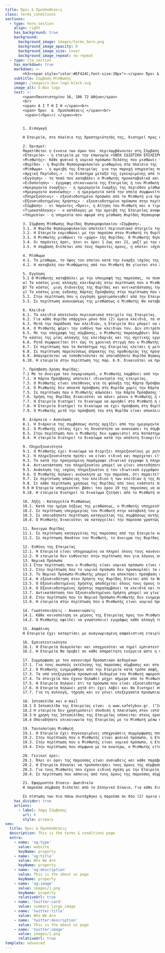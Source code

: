 ```yaml
---
title: Όροι & Προϋποθέσεις
class: terms_conditions
sections:
  - type: hero_section
    align: right
    has_background: true
    background: 
      background_image: images/terms_hero.png
      background_image_opacity: 0
      background_image_size: cover
      background_image_repeat: no-repeat
  - type: cta_section
    has_markdown: true
    markdown: >- 
        <h3><span style="color:#EF424C;font-size:30px">-</span> Όροι & Προϋποθέσεις <span style="color:#EF424C;font-size:30px">-</span>
    subtitle: Σύμβαση Μίσθωσης
    image: /images/s-box-logo-black.svg
    image_alt: S-Box logo
    text: >- 
        <span>Πανεπιστημίου 16, 106 72 Αθήνα</span>
        <br>
        <span> Α Ι Τ Η Σ Η </span><br>
        <span> Όροι  &  Προϋποθέσεις </span><br>
         <span>(«Όροι») </span><br>


        1. Εισαγωγή 

        Η Εταιρεία, στο πλαίσιο της δραστηριότητάς της, διατηρεί προς εκμίσθωση και Θυρίδες Θησαυροφυλακίου, διαφόρων μεγεθών, στο Κατάστημα της που βρίσκεται στην περιοχή Αργάσαινα της νήσου Μυκόνου των Κυκλάδων, έναντι μισθώματος, το ύψος του οποίου εξαρτάται από το μέγεθος της Θυρίδας και από το χρόνο μίσθωσης αυτής, βάσει του τιμοκαταλόγου που ισχύει στην Εταιρεία και αναφέρεται στο Παράρτημα Α της παρούσας, του οποίου ο Μισθωτής λαμβάνει γνώση πριν τη μίσθωση αυτής.

        2. Ορισμοί:
        Παρατίθεται η έννοια των όρων που  περιλαμβάνονται στη Σύμβαση: 
        «Εταιρεία» - η εταιρεία με την επωνυμία «SBOX ΙΔΙΩΤΙΚΗ ΕΠΙΧΕΙΡΗΣΗ ΠΑΡΟΧΗΣ ΥΠΗΡΕΣΙΩΝ ΑΣΦΑΛΕΙΑΣ ΜΟΝΟΠΡΟΣΩΠΗ Ι.Κ.Ε.», και τον δ.τ. «SBOX», όπως εκπροσωπείται νόμιμα.
        «Μισθωτής»- Κάθε φυσικό ή νομικό πρόσωπο-Πελάτης που μισθώνει τη θυρίδα θησαυροφυλακίου.
        «Θυρίδα» - η Θυρίδα Θησαυροφυλακίου μισθωμένη στα πλαίσια της  παρούσας Σύμβασης, όπως επιλέχθηκε και αναλυτικά περιγράφεται στην Αίτηση του Πελάτη.
        «Μίσθωμα» - η αμοιβή της Εταιρείας  για την παροχή υπηρεσίας που αφορά στην εκμίσθωση θυρίδας θησαυροφυλακίου. 
        «Αρχική Περίοδος.» - το διάστημα μεταξύ της εγκεκριμένης από την εταιρεία αίτησης έως την υπογραφή της σύμβασης. 
        «Εγγύηση» - το ποσό που καταβάλει ο Μισθωτής προκαταβολικά και του επιστρέφεται κατά τη λήξη της μίσθωσης.                                                 
        «Ειδοποίηση» - έγγραφη επικοινωνία της Εταιρείας ή του Μισθωτή που αφορά την παρούσα Σύμβαση. 
        «Ημερομηνία έναρξης» - η ημερομηνία έναρξης της περιόδου μίσθωσης όπως ορίζεται στην Αίτηση του Μισθωτή.
        «Ημερομηνία ανανέωσης» - η ημερομηνία κατά την οποία συμφωνείται η παράταση του χρόνου μίσθωσης.                                                               
        «Πληρεξούσιος» - εξουσιοδοτημένο πρόσωπο από το Μισθωτή για πρόσβαση στη θυρίδα του. 
        «Εξουσιοδοτημένος Χρήστης» - εξουσιοδοτημένο πρόσωπο στην περίπτωση που ο Μισθωτής είναι Νομικό Πρόσωπο, για πρόσβαση στη θυρίδα του.                                                 
        «Σύμβαση» - οι παρόντες «Όροι», η Αίτηση του Μισθωτή και ο τιμοκατάλογος της Εταιρείας.
        «Τιμοκατάλογος» - ο κατάλογος με την αμοιβή της Εταιρείας αναφορικά με την υπηρεσία που αφορά στη μίσθωση θυρίδας, ο οποίος τελεί υπό περιοδική αναθεώρηση.                                                     
        «Υπηρεσία» - η υπηρεσία που αφορά στη μίσθωση θυρίδας θησαυροφυλακίου πλέον κάθε άλλης υπηρεσίας που περιλαμβάνεται στον τιμοκατάλογο. 

        3. Σύμβαση Μίσθωσης Θυρίδας Θησαυροφυλακίου «Σύμβαση».
        3.1. Η θυρίδα θησαυροφυλακίου αποτελεί περιουσιακό στοιχείο της Εταιρείας.
        3.2. Η Εταιρεία εκμισθώνει με την παρούσα στον Μισθωτή τη Θυρίδα Θησαυροφυλακίου που ευρίσκεται στο Κατάστημά της.
        3.3. Ο Μισθωτής μισθώνει το «χώρο» της θυρίδας. Ο Μισθωτής δηλώνει με την παρούσα ότι η μισθωμένη Θυρίδα εξυπηρετεί απολύτως τις ανάγκες του και είναι της απόλυτης επιλογής του.
        3.4. Οι παρόντες όροι, ήτοι οι όροι 1 έως και 21, μαζί με την αίτηση του Μισθωτή και το Παράρτημα Α, στο οποίο περιλαμβάνεται και ο τιμοκατάλογος υπηρεσιών, αποτελούν μια ενιαία ολότητα και συνιστούν την Σύμβαση Μίσθωσης Θυρίδας Θησαυροφυλακίου. 
        3.5. Η σύμβαση διέπεται από τους παρόντες όρους, η οποίοι ισχύουν καθ΄ όλη τη διάρκεια της μίσθωσης.

        4. Μίσθωμα 
        4.1. Το μίσθωμα, το ύψος του οποίου κατά την έναρξη ισχύος της παρούσας ορίζεται στο Παράρτημα Α, είναι εβδομαδιαίο, μηνιαίο, εξαμηνιαίο ή ετήσιο και καταβάλλεται προσαυξημένο κατά τον επ’ αυτού Φ.Π.Α ή όποιον άλλον φόρο, τέλος, εισφορά κ.λπ. εκάστοτε προβλέπεται, με την υπογραφή της παρούσας και σε περίπτωση ανανεώσεώς της, κατά την έναρξη της εκάστοτε νέας μισθωτικής περιόδου. Κάθε μία από τις ημερομηνίες αυτές είναι δήλη ημέρα κατά τον νόμο και τις εξ αυτού συνέπειες.
        4.2. Η καταβολή του Μισθώματος από τον Μισθωτή θα γίνεται στο λογαριασμό της Εταιρείας, όπως αυτός αναφέρεται στο Παράρτημα Α της παρούσας, και αυτή θα είναι υποχρεωμένη να εκδώσει το αντίστοιχο νόμιμο παραστατικό.

        5. Εγγύηση
        5.1 Ο Μισθωτής καταβάλλει με την υπογραφή της παρούσας, το ποσό που αναφέρεται στο Παράρτημα Α ως εγγύηση, για την πιστή  τήρηση των όρων που περιλαμβάνονται σε αυτή και που συμφωνούνται όλοι ουσιώδεις, και την εξόφληση οποιοσδήποτε οφειλής από την παρούσα σύμβαση (η οποία μπορεί να περιλαμβάνει το οφειλόμενο μίσθωμα από το Μισθωτή, τόκους καθυστέρησης καταβολής αυτού, τέλη, έξοδα, τυχόν πληρωτέα ποσά για χρεώσεις που οφείλονται για πρόσθετες υπηρεσίες που παρέχονται σε σχέση με την καθυστερημένη πληρωμή ή τη μη πληρωμή) και παραμένει στα χέρια της Εταιρείας έως τη λήξη της συμβάσεως και την παράδοση της Θυρίδας κενής περιεχομένου, μαζί με τα κλειδιά αυτής, και την Κάρτα Πρόσβασης από τον Μισθωτή, οπότε θα επιστραφεί στο Μισθωτή, εφόσον δεν συντρέχει περίπτωση παραβάσεως οποιουδήποτε όρου της παρούσης και δεν υφίσταται οφειλή του προς την Εταιρεία. Το ποσό της εγγύησης επίσης καλύπτει:
        α) Το κόστος μιας αλλαγής κλειδαριάς στην περίπτωση που ο Μισθωτής απωλέσει το ένα εκ των δύο κλειδιών που βρίσκονται στην κατοχή του.
        β) Το κόστος  μιας διάνοιξης της Θυρίδας και αντικατάστασης της κλειδαριάς στην περίπτωση που ο Μισθωτής απωλέσει και τα δύο κλειδιά που βρίσκονται στην κατοχή του.
        γ) Το κόστος μιας έκδοσης Κάρτας Πρόσβασης στην περίπτωση που ο Μισθωτής την απωλέσει ή αυτή καταστραφεί. 
        5.2. Στην περίπτωση που η εγγύηση χρησιμοποιηθεί από την Εταιρεία για να καλυφθούν κάποιες από τις ζημιές που αναφέρονται στον όρο 5.1. ανωτέρω, τότε κατά τη λήξη της σύμβασης το ποσό αυτής που θα επιστρέφεται στο Μισθωτή, θα είναι το εναπομείναν μετά την αφαίρεση των εξόδων για τις πιο πάνω ζημίες.
        5.3. Σε περίπτωση ανανεώσεως της μισθώσεως ο Μισθωτής θα καταβάλλει κάθε φορά στην Εταιρεία το ποσό που απαιτείται σύμφωνα με το Παράρτημα Α για τη συμπλήρωση της εγγυήσεως.

        6. Κλειδιά 
        6.1. Τα κλειδιά αποτελούν περιουσιακό στοιχείο της Εταιρείας.
        6.2. Για κάθε θυρίδα υπάρχουν μόνο δύο (2) όμοια κλειδιά, τα οποία παραλαμβάνει ο Μισθωτής, μετά την ολοκλήρωση της διαδικασίας ανοίγματος λογαριασμού, όπως αυτή αναλυτικά περιγράφεται στην ιστοσελίδα της εταιρείας.
        6.3. Μετά την παράδοση των κλειδιών, η Εταιρεία δεν μπορεί να ανοίξει τη θυρίδα παρά μόνο με παραβίαση αυτής. 
        6.4. Ο Μισθωτής φέρει την ευθύνη των κλειδιών του. Δεν επιτρέπεται στο Μισθωτή ή σε κάποιο τρίτο πρόσωπο να δημιουργήσει αντίγραφο των κλειδιών. Ο Μισθωτής παραμένει υπεύθυνος έναντι της Εταιρείας σε περίπτωση που ο ίδιος, ή ο πληρεξούσιος του, εάν υφίσταται, δεν έχουν τηρήσει αυτόν τον όρο.
        6.5. Με την υπογραφή της σύμβασης, ο Μισθωτής παραλαμβάνει δύο (2) όμοια κλειδιά, τα οποία έχει την υποχρέωση να διατηρεί και να φυλάττει. Σε περίπτωση απώλειας ενός ή και των δύο κλειδιών, ο Μισθωτής υποχρεούται να γνωστοποιήσει το γεγονός αυτό στην Εταιρεία και η Εταιρεία αναλαμβάνει την υποχρέωση να αλλάξει την κλειδαριά της Θυρίδας και να παραδώσει σε αυτόν τα νέα κλειδιά. 
        Το κόστος της μίας αλλαγής της κλειδαριάς και της σχετικής εργασίας, αναφέρεται στο Παράρτημα Α της παρούσας, και καλύπτεται από την εγγύηση που έχει καταβάλει ο Μισθωτής στην Εταιρεία σύμφωνα με το όρο (5) της παρούσας. Στην περίπτωση που χρειαστεί και δεύτερη αλλαγή της κλειδαριάς τότε ο Μισθωτής είναι υποχρεωμένος να καταβάλει τα έξοδα για την εργασία αυτή στην Εταιρεία. Και στις δύο ως άνω περιπτώσεις, η Εταιρεία προσκαλεί το Μισθωτή να παρασταθεί κατά τη διάρκεια των αντίστοιχων εργασιών. Μη ανταπόκριση του Μισθωτή συνεπάγεται τη μη εκτέλεση των κατά περίπτωση προαναφερθέντων εργασιών, μέχρις ότου ο Μισθωτής υποβάλλει στο Κατάστημα σχετικό αίτημα και η Εταιρεία καθορίσει νέα ημερομηνία και ώρα, κατά την οποία ο Μισθωτής θα παραστεί. Μέχρι την ολοκλήρωση των κατά περίπτωση ως άνω εργασιών, κάθε πρόσβαση στη Θυρίδα αποκλείεται, για λόγους ασφαλείας.
        6.6. Ρητά συμφωνείται ότι έως τη χρονική στιγμή που ο Μισθωτής θα γνωστοποιήσει στην Εταιρεία την απώλεια ενός ή και των δύο κλειδιών της Θυρίδας, αυτός παραμένει αποκλειστικά υπεύθυνος για το εκάστοτε περιεχόμενο της Θυρίδας και την τύχη του.
        6.7. Σε περίπτωση που το Κατάστημα της Εταιρείας κλείσει ή μεταφερθεί, αλλά και σε περίπτωση που καταργηθούν σε αυτό οι Θυρίδες Θησαυροφυλακίου, η Εταιρεία ειδοποιεί τον Μισθωτή για την τροποποίηση ή τη λύση της μισθώσεως και τον καλεί να αναλάβει άμεσα το περιεχόμενο της Θυρίδας του (στην προθεσμία που τίθεται από την Εταιρεία, η οποία δεν μπορεί να είναι μικρότερη των δύο (2) ημερών, και να το τοποθετήσει αν το επιθυμεί σε Θυρίδα άλλου Καταστήματος της Εταιρείας, την οποία θα επιλέξει και θα εκμισθώσει με δική του επιμέλεια.( η απλά θα μιλήσουμε μόνο για την περίπτωση κλεισίματος του καταστήματος οπότε και καταγγέλλεται η σύμβαση.)
        6.8. Σε περίπτωση παρελεύσεως άπρακτης της προθεσμίας της προηγούμενης παραγράφου, η Εταιρεία δικαιούται να μεταφέρει το περιεχόμενο της Θυρίδας ως έχει κλειδωμένη σε άλλο Κατάστημα με σχετική υποδομή. Αν αυτό δεν είναι δυνατό για οποιονδήποτε τεχνικό λόγο, η Εταιρεία δικαιούται να μεταφέρει το περιεχόμενο τα θυρίδας και να το τοποθετήσει σε μία Θυρίδα, ιδίου μεγέθους, εκτός εάν δεν υπάρχει ελεύθερη όμοια Θυρίδα, οπότε επιλέγεται Θυρίδα παραπλήσιου μεγέθους, στην οποία μπορεί να τοποθετηθεί το μεταφερόμενο περιεχόμενο. Το άνοιγμα της Θυρίδας, η μεταφορά του περιεχομένου της και η εγκατάστασή του σε άλλη θυρίδα γίνεται ενώπιον συμβολαιογράφου της επιλογής της Εταιρείας και ο Μισθωτής αναλαμβάνει όλο το σχετικό κόστος. Σε περίπτωση μεταβολής του μισθώματος λόγω της αλλαγής του μεγέθους της Θυρίδας, το μίσθωμα αναπροσαρμόζεται ανάλογα από την αμέσως επόμενη μισθωτική περίοδο.
        6.9. Απαγορεύεται να τοποθετούνται σε οποιαδήποτε Θυρίδα Θησαυροφυλακίου εκρηκτικές ύλες, οξέα, μολυσματικά ή δύσοσμα αντικείμενα, παράνομα αποκτηθέντα αντικείμενα ή προϊόντα εγκληματικών δραστηριοτήτων (σύμφωνα με τον Ν. 4557/2018, όπως εκάστοτε ισχύει), ή κάθε είδους υλικά, τα οποία θα μπορούσαν να επιφέρουν βλάβη σε αυτή ή σε γειτονικές Θυρίδες, ή στοιχεία που έχουν χρησιμοποιηθεί ή χρησιμοποιούνται με οποιονδήποτε τρόπο για τη διευκόλυνση της φοροδιαφυγής. Στην περίπτωση αυτή ο Μισθωτής είναι υποχρεωμένος να αποζημιώσει την Εταιρεία ή οποιονδήποτε τρίτο για τυχόν ζημιές, έξοδα, χρεώσεις και βλάβες σε περιουσιακά στοιχεία που προκύπτουν από την ενέργειά του αυτή. 
        6.10. Η εταιρεία στην περίπτωση της παρ. 6.9. δικαιούται να προβεί στην καταγγελία της σύμβασης βάσει των όσων αναφέρονται στον όρο 10 της παρούσας και να καλέσει το Μισθωτή να παραδώσει τη θυρίδα κενή περιεχομένου μαζί με τα κλειδιά και την κάρτα πρόσβασης. Σε περίπτωση μη εμφανίσεως του Μισθωτή,  η Εταιρεία δικαιούται να προβεί στη διάνοιξη της θυρίδας βάσει των όσων αναφέρονται στον όρο 11 της παρούσας. Σε αυτή την περίπτωση, ο Μισθωτής επιβαρύνεται με όλα τα σχετικά έξοδα.

        7. Πρόσβαση-Χρήση θυρίδας:
        7.1 Με το άνοιγμα του λογαριασμού, ο Μισθωτής λαμβάνει από την Εταιρεία μια κάρτα Πρόσβασης («Κάρτα Πρόσβασης»), με την οποία κάθε φορά εισέρχεται στο κατάστημα όπου βρίσκονται οι θυρίδες.
        7.2. Η Κάρτα Πρόσβασης αποτελεί ιδιοκτησία της εταιρείας. 
        7.3. Ο Μισθωτής είναι υπεύθυνος για τη φύλαξη της Κάρτα Πρόσβασης.
        7.4. Ο Μισθωτής δεν αποκτά πρόσβαση στη θυρίδα χωρίς την Κάρτα Πρόσβασης, και το κλειδί του.
        7.5. Σε περίπτωση που ο Μισθωτής απωλέσει την Κάρτα Πρόσβασης του ή αυτή για οποιοδήποτε λόγο καταστραφεί, είναι υποχρεωμένος να ενημερώσει άμεσα και χωρίς καμία καθυστέρηση την εταιρεία εγγράφως, προκειμένου αυτή να ακυρώσει την απολεσθείσα και να εκδώσει άμεσα νέα. Το κόστος έκδοσης νέας Κάρτα Πρόσβασης αναφέρεται στο Παράρτημα Α και καλύπτεται από την εγγύηση που έχει καταβάλει ο Μισθωτής στην Εταιρεία σύμφωνα με το όρο (5) της παρούσας. Στην περίπτωση που χρειαστεί και δεύτερη έκδοση της Κάρτας Πρόσβασης, τότε ο Μισθωτής είναι υποχρεωμένος να καταβάλει τα έξοδα. 
        7.6. Χρήση της Θυρίδας δικαιούται να κάνει μόνον ο Μισθωτής ή ο πληρεξούσιος αυτού ο οποίος θα έχει ρητή εντολή προς αυτό, κατά τις ημέρες και ώρες λειτουργίας του Καταστήματος, σύμφωνα με τους κανόνες ασφαλείας που η Εταιρεία θέτει. Πριν από οποιαδήποτε χρήση της Θυρίδας, ο Μισθωτής υποχρεούται να ακολουθήσει πιστά τις εκάστοτε σε ισχύ σχετικές διαδικασίες της Εταιρείας. Απαγορεύεται ρητά στο Μισθωτή οποιαδήποτε ενέργεια μπορεί να επηρεάσει τα δικαιώματα των άλλων πελατών της Εταιρείας ή να προκαλέσει ζημιά στις εγκαταστάσεις της Εταιρείας ή στην ιδιοκτησία οποιουδήποτε τρίτου. 
        7.7. Η Εταιρεία διατηρεί το δικαίωμα να αρνηθεί στο Μισθωτή ή στον Πληρεξούσιο αυτού την πρόσβαση στη θυρίδα αν αυτό έχει επιβληθεί σε αυτήν, νόμιμα από οποιαδήποτε τοπική, εθνική ή υπερεθνική αρχή (συμπεριλαμβανομένου οποιουδήποτε δικαστηρίου) ή αν κατά την εύλογη κρίση της Εταιρείας ο Μισθωτής συμπεριφέρεται με επιθετικό, ακανόνιστο, απειλητικό, άσεμνο ή αγενές τρόπο, αν βρίσκεται υπό την επήρεια αλκοόλ ή ναρκωτικών ουσιών, αν η συμπεριφορά του δημιουργεί υποψία ότι ενεργεί παράνομα, σε περίπτωση λόγων ανωτέρας βίας όπως αυτοί αναλύονται στο όρο 12.2., ή σε περίπτωση που πραγματοποιούνται βασικές εργασίες συντήρησης στο Κατάστημα της Εταιρείας.
        7.8. Η Εταιρεία διατηρεί το δικαίωμα να έχει πρόσβαση στη θυρίδα του Μισθωτή αν αυτό έχει επιβληθεί σε αυτήν, νόμιμα από οποιαδήποτε τοπική, εθνική ή υπερεθνική αρχή (συμπεριλαμβανομένου οποιουδήποτε δικαστηρίου). Σε αυτήν την περίπτωση είναι υποχρεωμένη να ενημερώσει σχετικά το Μισθωτή.
        7.9. Ο Μισθωτής μετά την πρόσβασή του στη θυρίδα είναι αποκλειστικά υπεύθυνος για την επανατοποθέτηση του κουτιού στον εσωτερικό χώρο της θυρίδας και την ασφάλιση αυτής.

        8. Διάρκεια – Ανανέωση
        8.1. Η διάρκεια της συμβάσεως αυτής αρχίζει από την ημερομηνία της υπογραφής της και λήγει την ημερομηνία που αναφέρεται σε αυτήν. Ύστερα από την ως άνω λήξη της συμβάσεως, αυτής (με την επιφύλαξη του άρθρου 10 για την καταγγελία) ο Μισθωτής πρέπει να προσέλθει στο Κατάστημα να παραλάβει το περιεχόμενο της θυρίδας του, και να παραδώσει αυτή κενή περιεχομένου μαζί με τα κλειδιά αυτής και την Κάρτα Πρόσβασης, το αργότερο μέχρι την ώρα 09:00 πρωινή της τελευταίας ημέρας ισχύος της συμβάσεως. 
        8.2. Ο Μισθωτής επίσης έχει τη δυνατότητα να ανανεώσει τη σύμβαση του για ίσο, μεγαλύτερο ή μικρότερο χρονικό διάστημα επιλέγοντας την ίδια ή διαφορετική θυρίδα. Στην περίπτωση αυτή είναι υποχρεωμένος να ειδοποιήσει εγγράφως την εταιρεία. (ότι σκοπεύει να ανανεώσει τη σύμβαση του εντός της προθεσμίας που αναφέρεται στο παράρτημα Α της παρούσας και προβλέπεται για κάθε διαφορετική διάρκεια μίσθωσης. -μπορούμε να προσθέσουμε και αυτό)
        8.3. Στην περίπτωση που ο Μισθωτής δεν εμφανιστεί στο Κατάστημα της Εταιρείας  κατά τη λήξη της σύμβασής του σύμφωνα με τον όρο 8.1., ούτε προβεί σε ανανέωση σύμφωνα με τον όρο 8.2., θεωρείται ότι η σύμβαση του ανανεώθηκε αυτοδικαίως και αορίστως για ίσο χρονικό διάστημα κάθε φορά με αυτό που αναφέρεται σ’ αυτήν. Σε αυτήν την περίπτωση το ποσό της εγγύησης καταπίπτει υπερ της εταιρείας προκειμένου να καλυφθεί το μίσθωμα και τα έξοδα της ανανεωμένης μίσθωσης. (να το δούμε αυτό!!!)
        8.4. Η εταιρεία διατηρεί το δικαίωμα κατά την απόλυτη διακριτική της ευχέρεια να μην ανανεώσει τη σύμβαση του Μισθωτή, αν αυτός αθετεί κατ’ επανάληψη κάποιον από τους όρους της παρούσας σύμβασης και δεν εκπληρώνει τις υποχρεώσεις του προς την Εταιρεία, ή ο Μισθωτής δεν προσκομίζει τα απαραίτητα επικαιροποιημένα έγγραφα για την ταυτοποίησή του σύμφωνα με τον όρο 19 της παρούσας, ή επισυμβεί ένα από τα γεγονότα που αναφέρονται στον όρο 7.7 της παρούσας σύμβασης.

        9. Πληρεξουσιότητα
        9.1. Ο Μισθωτής έχει δικαίωμα να διορίζει πληρεξουσίους με ρητή εντολή, ο οποίος έχει πρόσβαση στη Θυρίδα κατά τον ίδιο τρόπο και με τους ίδιους όρους με αυτόν και μπορούν να κάνουν χρήση αυτής ανεξάρτητα ή και μαζί.
        9.2. Η πληρεξουσιότητα πρέπει να είναι ειδική και παρέχεται είτε με ιδιωτικό έγγραφο, το οποίο φέρει βέβαιη χρονολογία και υπογράφεται από το Μισθωτή και από τον πληρεξούσιό του, είτε με συμβολαιογραφικό έγγραφο, το οποίο υποβάλλεται στην Εταιρεία, ελέγχεται από το νομικό της τμήμα και επισυνάπτεται στην παρούσα.
        9.3. Το κατά την προηγούμενη παράγραφο ιδιωτικό έγγραφο ή πληρεξούσιο ισχύει έως την ημερομηνία που αναγράφεται σε αυτό ή σε κάθε περίπτωση έως την ανάκλησή του. Η ισχύς του πληρεξουσίου λήγει αυτοδικαίως με τον θάνατο του Μισθωτή, ακόμη και εάν έχει ρητά συμφωνηθεί το αντίθετο. Ο πληρεξούσιος ευθύνεται έναντι της Εταιρείας και των φορολογικών ή άλλων αρχών για οποιαδήποτε χρήση της Θυρίδας μετά τον θάνατο του Μισθωτή.
        9.4. Αντικατάσταση του πληρεξουσίου μπορεί να γίνει οποτεδήποτε κατά τα αναφερόμενα στην παρ. 9.2. ανωτέρω, αφού προηγουμένως ο Μισθωτής ανακαλέσει το σε ισχύ ιδιωτικό έγγραφο ή πληρεξούσιο, κατά αναφερόμενα στην επόμενη παρ. 9.5.
        9.5. Ανάκληση της ισχύος πληρεξουσίου ή του ιδιωτικού εγγράφου μπορεί να γίνει οποτεδήποτε από τον Μισθωτή είτε με συμβολαιογραφικό έγγραφο για την ανάκληση αυτού, είτε με ιδιωτικό έγγραφο βέβαιης χρονολογίας που να αναφέρει την ανάκληση του προηγούμενου, και επισυνάπτεται στην παρούσα.
        9.6. Ο Μισθωτής δηλώνει ανέκκλητα με την παρούσα, ότι παραιτείται από κάθε ένσταση που αφορά την πλαστογράφηση της υπογραφής του, τη νόθευση του εγγράφου της χορηγηθείσας πληρεξουσιότητας ή υπέρβαση των ορίων της, που ο ίδιος παρείχε στον πληρεξούσιο.
        9.7. Σε περίπτωση απώλειας του κλειδιού ή των κλειδιών ή της Κάρτας Πρόσβασης από τον πληρεξούσιο, η Εταιρεία ουδεμία ευθύνη φέρει, έως τη γνωστοποίησή της σε αυτή, κατά τα αναφερόμενα στους όρους 6.5. και 6.6. πιο πάνω, που εφαρμόζονται όμοια.
        9.8. Σε κάθε περίπτωση χρήσεως της Θυρίδας από τους εκάστοτε πληρεξούσιους του Μισθωτή, η Εταιρεία δικαιούται να ζητά από αυτούς να επιβεβαιώνουν, ως προϋπόθεση για τη χρήση της, τη συνδρομή των προϋποθέσεων για τη νόμιμη χρήση της Θυρίδας και αυτοί υποχρεούνται να ανταποκρίνονται με ειλικρίνεια και πληρότητα, ευθυνόμενοι και αυτοί προσωπικά προς τούτο.
        9.9 Η Εταιρεία υποχρεούται βάσει του όρου 19 της παρούσας να ακολουθήσει όλες τις διαδικασίες ταυτοποίησης του Πληρεξουσίου, πριν από τον διορισμό του από το Μισθωτή. Σε περίπτωση που δεν είναι δυνατή η ταυτοποίηση του Πληρεξουσίου από την Εταιρεία, αυτή δύναται να απορρίψει το διορισμό του από το Μισθωτή.
        9.10. Η εταιρεία διατηρεί το δικαίωμα ζητήσει από το Μισθωτή να ανακαλέσει άμεσα τον Πληρεξούσιό του στην περίπτωση που αυτός δεν συμμορφώνεται με τους όρους της παρούσας σύμβασης και δεν εκπληρώνει τις υποχρεώσεις του, δεν προσκομίζει τα απαραίτητα επικαιροποιημένα έγγραφα για την ταυτοποίησή του σύμφωνα με τον όρο 19, ή επισυμβεί ένα από τα γεγονότα του όρου 7.7 της παρούσας. Σε αυτήν την περίπτωση ο Μισθωτής δύναται να διορίσει νέο πληρεξούσιο.

        10. Λήξη - Καταγγελία Μισθώσεως
        10.1. Κατά την ημέρα λήξεως της μισθώσεως, ο Μισθωτής υποχρεούται να εκκενώσει τη Θυρίδα και να παραδώσει τα κλειδιά αυτής και την Κάρτα Πρόσβασης στην Εταιρεία.
        10.2. Σε περίπτωση υπερημερίας του Μισθωτή στην καταβολή του μισθώματος, ή παραβάσεως εκ μέρους του Μισθωτή οποιουδήποτε από τους όρους της συμβάσεως αυτής, που όλοι συμφωνούνται ουσιώδεις, ή παραβάσεως του νόμου ή και των διατάξεων των Εποπτικών Αρχών, η Εταιρεία δικαιούται να καταγγείλει τη σύμβαση αυτή με έγγραφο που κοινοποιείται στην κατά τον όρο 14 ταχυδρομική διεύθυνση που έχει δηλώσει ο Μισθωτής. Με το ίδιο έγγραφο η Εταιρεία καλεί τον Μισθωτή να παραδώσει τη Θυρίδα σε αυτήν κενή περιεχομένου, μαζί με τα κλειδιά αυτής και την Κάρτα Πρόσβασης.
        10.3. Σε οποιαδήποτε περίπτωση καταγγελίας της συμβάσεως αυτής, κατά τα προαναφερόμενα, ο Μισθωτής υποχρεούται σε άμεση παράδοση της Θυρίδας κενής, των κλειδιών της και της Κάρτας Πρόσβασης και καταπίπτει υπέρ της Εταιρείας η εγγύηση που αυτός κατέβαλε στην Εταιρεία κατ’ εφαρμογή του όρου 5 της παρούσας. 
        10.4. Ο Μισθωτής δικαιούται να καταγγείλει την παρούσα γραπτώς με έγγραφο, εφόσον παραδώσει τη Θυρίδα κενή περιεχομένου μαζί με την Κάρτα Πρόσβασης και τα κλειδιά της στο ως άνω Κατάστημα της Εταιρείας, όπου διατηρείται η Θυρίδα και εξοφλήσει το τυχόν οφειλόμενο από αυτόν μίσθωμα. Στην περίπτωση που αρνηθεί να εξοφλήσει το οφειλόμενο από αυτόν τίμημα, τότε καταπίπτει υπερ της Εταιρείας η εγγύηση που αυτός κατέβαλε κατά τη σύναψη της σύμβασης.

        11. Άνοιγμα Θυρίδας
        11.1. Σε περίπτωση καταγγελίας της παρούσας από την Εταιρεία και μη εμφανίσεως του Μισθωτή, σύμφωνα με τη σχετική πρόσκληση της Εταιρείας για την εκκένωση της Θυρίδας κατά τον όρο 10.2. πιο πάνω, η Εταιρεία δικαιούται, και ύστερα από παροχή άδειας από το καθ’ ύλην και κατά τόπο αρμόδιο Δικαστήριο, να διανοίξει τη Θυρίδα και να προβεί σε δημόσια κατάθεση του περιεχομένου της, το οποίο εν συνεχεία θα τίθεται στη διάθεση του Μισθωτή, σύμφωνα με τα ειδικώς οριζόμενα στον νόμο. Το ως άνω περιεχόμενο ο Μισθωτής θα δικαιούται να αναλάβει ύστερα από την εξόφληση κάθε οφειλόμενου προς την Εταιρεία ποσού, συμπεριλαμβανομένων των εξόδων για τη διάνοιξη της Θυρίδας, της απογραφής, των δικαστικών ή και άλλων σχετικών εξόδων.
        11.2. Σε περίπτωση θανάτου του Μισθωτή, το άνοιγμα της Θυρίδας θα πραγματοποιηθεί από τους νόμιμους κληρονόμους του, ύστερα από την έκδοση και επίδοση στην Εταιρεία του σχετικού κληρονομητηρίου, σύμφωνα με τα εκάστοτε σχετικά οριζόμενα στον νόμο.

        12. Ευθύνη της Εταιρείας
        12.1. Η Εταιρεία είναι υποχρεωμένη να πληροί όλους τους κανόνες ασφαλείας, σύμφωνα με τον νόμο, και να λαμβάνει όλα τα προσήκοντα, σύμφωνα με τον νόμο, μέτρα για τη φύλαξη των Θυρίδων του Θησαυροφυλακίου της. Η Εταιρεία δεν καταγράφει το περιεχόμενο της Θυρίδας, το οποίο δεν δικαιούται να γνωρίζει, (με την επιφύλαξη του όρου 11 και του όρου 7.8), ενώ ο Μισθωτής μπορεί οποτεδήποτε να μεταβάλει το περιεχόμενό της, η αξία του οποίου παραμένει άγνωστη και ανέλεγκτη από την Εταιρεία. Κατόπιν αυτών, ρητά συμφωνείται με την παρούσα ότι η Εταιρεία ουδεμία απολύτως ευθύνη φέρει για το οποιοδήποτε εκάστοτε περιεχόμενο της Θυρίδας, σε περίπτωση βλάβης, καταστροφής ή απώλειας αυτού, ολικά ή μερικά. Η Εταιρεία ασφαλίζει το περιεχόμενο της Θυρίδας για οποιονδήποτε κίνδυνο, σύμφωνα με τα όσα αναφέρονται στον όρο 15 της παρούσας και ο Μισθωτής δεν δικαιούται να ζητήσει αποζημίωση για κανένα λόγο σε σχέση με τη μισθωμένη Θυρίδα και το περιεχόμενό της.
        12.2. Η εταιρεία δεν ευθύνεται στην περίπτωση που για λόγους ανωτέρας βίας (ενδεικτικά αναφερομένων απεργιών, πανδημιών, δυσμενών καιρικών συνθηκών, κυβερνητικών εντολών, εντολών Ρυθμιστικής Αρχής, υποχρέωση συμμόρφωσης με οποιονδήποτε νόμο, κανονισμό, οδηγία, ή δικαστική εντολή, πυρκαγιά, πλημμύρα, γενική διακοπή ρεύματος, βλάβη μηχανημάτων και εγκαταστάσεων, τρομοκρατικές ενέργειες, προειδοποιήσεις αστυνομίας κλπ) καθυστερεί ή καθίσταται αδύνατη η εκπλήρωση των υποχρεώσεών της προς το Μισθωτή. 
        13. Νομικά Πρόσωπα
        13.1 Στην περίπτωση που ο Μισθωτής είναι νομικό πρόσωπο είναι υποχρεωμένος κατά την υποβολή της αίτησης προς την Εταιρεία και πριν το άνοιγμα του λογαριασμού του να προσκομίσει τα απαραίτητα δικαιολογητικά έγγραφα που το νομιμοποιούν (ενδεικτικά και όχι περιοριστικά αναφερομένων έγγραφα για τα πρόσωπα που είναι εξουσιοδοτημένα να ενεργούν στο όνομα και για λογαριασμό του νομικού προσώπου και να το δεσμεύουν νόμιμα, έγγραφα για τους πραγματικούς δικαιούχους κλπ). Μόλις το Νομικό Πρόσωπο νομιμοποιηθεί από την Εταιρεία μπορεί να προχωρήσει στο άνοιγμα του λογαριασμού προκειμένου να μισθώσει τη/τις θυρίδα/ες που επιθυμεί. 
        13.2. Στην περίπτωση που το νομικό πρόσωπο δεν προσκομίσει τα απαραίτητα έγγραφα που το νομιμοποιούν ή στην περίπτωση που από τα έγγραφα που προσκομίζει δεν είναι δυνατή η νομιμοποίηση του, τότε η Εταιρεία δικαιούται αρχικά να ζητήσει από το νομικό πρόσωπο επιπλέον έγγραφα κι αν αυτά δεν προσκομιστούν, τότε η Εταιρεία απορρίπτει την αίτηση του Νομικού Προσώπου.
        13.3. Το Νομικό Πρόσωπο-Μισθωτής μπορεί να αποκτήσει πρόσβαση στη θυρίδα μόνο μέσω ενός Εξουσιοδοτημένου Χρήστη. (εδώ μπορούμε να πούμε ή μέσω του νόμιμου εκπροσώπου του αλλά αυτό θα ήταν θέμα για πχ στις ανώνυμες έχουμε ολόκληρο διοικητικό συμβούλιο)
        13.4. Η εξουσιοδότηση στον Χρήστη της θυρίδας δίνεται από το Νομικό Πρόσωπο-Μισθωτή, γραπτώς με ειδική προς τούτο εντολή είτε με Πρακτικό του Αρμοδίου Οργάνου του Νομικού Προσώπου-Μισθωτή ή με Απόφαση των εταίρων ανάλογα με τη μορφή του κάθε νομικού προσώπου. Η  πληρεξουσιότητα αυτή θα πρέπει να ισχύει καθ΄ όλη τη διάρκεια της σύμβασης.
        13.5. Ο Εξουσιοδοτημένος Χρήστης αποδέχεται όλους τους όρους της παρούσας Μίσθωσης και δεσμεύεται από αυτούς. Είναι επίσης υπεύθυνος για την ορθή και κατάλληλη χρήση των θυρίδων. 
        13.6. Ο Εξουσιοδοτημένος Χρήστης παραλαμβάνει τα κλειδιά και την κάρτα πρόσβασης από την Εταιρεία.
        13.7. Αντικατάσταση του Εξουσιοδοτημένου Χρήστη μπορεί να γίνει οποτεδήποτε, αφού προηγουμένως το Νομικό Πρόσωπο- Μισθωτής ανακαλέσει την σε ισχύ πληρεξουσιότητα, και διορίσει νέο χρήστη με νεότερο έγγραφο, όπως αναφέρεται στον όρο 13.3.
        13.8. Στην περίπτωση που το Νομικό Πρόσωπο-Μισθωτής δεν ενημερώσει την εταιρεία για την αλλαγή του εξουσιοδοτημένου χρήστη, τότε η Εταιρεία δύναται να μην επιτρέψει την πρόσβαση του χρήστη στη θυρίδα.
        13.9. Η εταιρεία στην περίπτωση που ο Μισθωτής είναι νομικό πρόσωπο δύναται, πέραν των όσων αναφέρονται στον όρο 10 της παρούσας, να καταγγείλει την παρούσα σύμβαση και στην περίπτωση που το Νομικό Πρόσωπο πτωχεύσει, τεθεί υπό αναγκαστική διαχείριση και γενικώς πληγεί η φερεγγυότητά του. Στην περίπτωση καταγγελίας, κατά τα προαναφερόμενα ισχύουν όλα όσα προβλέπονται στον όρο 10 της παρούσας για την καταγγελία.

        14. Γνωστοποιήσεις - Ανακοινώσεις
        14.1. Κάθε κοινοποίηση εκ μέρους της Εταιρείας προς τον Μισθωτή που αφορά την παρούσα θα γίνεται εγγράφως στην ταχυδρομική διεύθυνση που ο Μισθωτής έχει δηλώσει στο προοίμιο της παρούσας, είτε στη διεύθυνση του αντικλήτου του, που έχει διορίσει με ειδικό Έντυπο προς την Εταιρεία ή με ειδικό συμβολαιογραφικό έγγραφο που επισυνάπτεται στην παρούσα, είτε στην ηλεκτρονική του διεύθυνση που αυτός θα έχει δηλώσει στην αίτηση του προς την Εταιρεία, με την προϋπόθεση της συναίνεση του να ενημερώνεται μέσω μηνυμάτων ηλεκτρονικού ταχυδρομείου. Σε οποιαδήποτε περίπτωση διορισμού πληρεξουσίου (όρος 9 ανωτέρω), ο πληρεξούσιος είναι αυτοδικαίως και αντίκλητος του Μισθωτή.
        14.2. Ο Μισθωτής οφείλει να γνωστοποιεί εγγράφως κάθε αλλαγή της ταχυδρομικής διευθύνσεώς του ή οποιουδήποτε άλλου στοιχείου ταυτοποίησής του προς την Εταιρεία. Νόμιμη διεύθυνση του Μισθωτή για τη νόμιμη επίδοση ή κοινοποίηση ή αποστολή προς αυτόν οποιουδήποτε εγγράφου και για τις εντεύθεν νόμιμες συνέπειες είναι η εκάστοτε τελευταία δηλωθείσα από αυτόν. Η διάταξη αυτή εφαρμόζεται ανάλογα και στην περίπτωση αντικλήτου. 

        15. Ασφάλιση
        Η Εταιρεία έχει καταρτίσει με αναγνωρισμένη ασφαλιστική εταιρία ασφαλιστήριο συμβόλαιο αστικής ευθύνης προς κάλυψη της ευθύνης της, που απορρέει από την παρούσα σύμβαση και μέχρι του ποσού των Ευρώ ………. ανά ζημιογόνο γεγονός. Το ασφαλιστήριο συμβόλαιο θα παραμείνει σε ισχύ καθ’ όλη τη διάρκεια ισχύος της παρούσας σύμβασης. (Τι θα ισχύει εδώ?)

        16. Εμπιστευτικότητα
        16.1. Η Εταιρεία δεσμεύεται και υποχρεούται να τηρεί εμπιστευτικές όλες τις πληροφορίες που περιέρχονται σε γνώση αυτής ή του Προσωπικού  της σε σχέση με τον Μισθωτή. Η υποχρέωση τήρησης εμπιστευτικών των πληροφοριών που περιέρχονται σε γνώση της Εταιρείας ως αποτέλεσμα της παρούσας σύμβασης εκτείνεται και μετά την για οιοδήποτε λόγο λήξη ή λύση του παρόντος, με την επιφύλαξη του όρου 17 περί προστασίας προσωπικών δεδομένων. 
        16.2. Η Εταιρεία θα προβεί σε κάθε απαραίτητη ενέργεια ώστε η υποχρέωση αυτή να εκτείνεται και στο Προσωπικό της, το οποίο θα δεσμεύεται να τηρεί εμπιστευτικές όλες τις πληροφορίες που περιέρχονται σε γνώση του κατά διάρκεια της παρούσας σύμβασης.

        17. Συμμόρφωση με τον κανονισμό Προσωπικών Δεδομένων 
        17.1. Για τους σκοπούς εκτέλεσης της παρούσας σύμβασης και στο πλαίσιο αυτής, η Εταιρεία, προβαίνει στη συλλογή, τήρηση και επεξεργασία δεδομένων προσωπικού χαρακτήρα, σύμφωνα με το εκάστοτε ισχύον Ευρωπαϊκό, εθνικό νομοθετικό και κανονιστικό πλαίσιο.
        17.2. Ο Μισθωτής ενημερώθηκε από την Εταιρεία κατά τρόπο σαφή, κατανοητό και ορισμένο για το σκοπό της επεξεργασίας των δεδομένων του, τους αποδέκτες των δεδομένων του, και τελεί εν γνώσει των δικαιωμάτων του. 
        17.3. Τα υπό επεξεργασία προσωπικά δεδομένα του Μισθωτή αφορούν και εξυπηρετούν την παρούσα σχέση είναι δε αναγκαία και κατάλληλα για την ομαλή και απρόσκοπτη εκτέλεση των εκατέρωθεν υποχρεώσεων των μερών καθώς και για την εξυπηρέτηση όλων των μεταξύ τους σχέσεων.
        17.4. Τα στοιχεία που έχουν δηλωθεί μέχρι σήμερα από το Μισθωτή, καθώς και όποια αλλαγή σε αυτά ή / και όποια δηλωθούν στο μέλλον, τηρούνται σε ειδικό αρχείο από την Εταιρεία για την διασφάλιση της μεταξύ τους σύμβασης, για όσο χρόνο διαρκεί αυτή και μετά το τέλος της, σύμφωνα µε τα όσα ισχύουν στο νομικό και κανονιστικό πλαίσιο.
        17.5. Η Εταιρεία δηλώνει ότι τα πρόσωπα που είναι εξουσιοδοτημένα να επεξεργάζονται δεδομένα προσωπικού χαρακτήρα έχουν αναλάβει δέσμευση τήρησης εμπιστευτικότητας. 
        17.6. Η Εταιρεία δηλώνει ρητά ότι έχει λάβει και θα διατηρεί συνεχώς σε ισχύ και λειτουργία όλα τα απαραίτητα μέτρα για την ασφάλεια και την ακεραιότητα των προσωπικών δεδομένων που θα επεξεργαστεί για λογαριασμό του Μισθωτή.  
        17.7. Για τη συλλογή, τήρηση και εν γένει επεξεργασία προσωπικών δεδομένων του Μισθωτή, ισχύουν τα αναφερόμενα στη Δήλωση Προστασίας προσωπικών δεδομένων, η οποία είναι διαθέσιμη στο Κατάστημα της Εταιρείας και στην ιστοσελίδα αυτής, www.safetybox.gr.

        18. Ιστοσελίδα και e-mail
        18.1 Ο Ιστοσελίδα της Εταιρείας είναι  η www.safetybox.gr. ("Ιστότοπος").
        18.2 Η εταιρεία δεν χρησιμοποιεί σύνδεση ή πλαισίωση στον ιστότοπό της και δεν είναι υπεύθυνη για το περιεχόμενο, τις πολιτικές ή τις υπηρεσίες οποιωνδήποτε άλλων προσώπων ή ιστότοπων που συνδέονται ή είναι προσβάσιμοι μέσω της Ιστοσελίδας της.
        18.3 Η χρήση της Ιστοσελίδας της Εταιρείας υπόκειται στους όρους και προϋποθέσεις της Ιστοσελίδας όπως αυτοί δημοσιεύονται.
        18.4 Οποιαδήποτε επικοινωνία της Εταιρείας με το Μισθωτή μέσω ηλεκτρονικού ταχυδρομείου (e-mail) θα γίνεται μόνο από εξουσιοδοτημένο χρήστη ηλεκτρονικού ταχυδρομείου της Εταιρείας και θα φέρει τη διεύθυνση ……………… Στην περίπτωση που ο Μισθωτής λάβει μήνυμα ηλεκτρονικού ταχυδρομείου από άλλη διεύθυνση, είναι υποχρεωμένος να ενημερώσει άμεσα γραπτώς την Εταιρεία και να μην απαντήσει στο εν λόγω μήνυμα.

        19. Ταυτοποίηση Μισθωτή
        19.1. Η Εταιρεία έχει συγκεκριμένες υποχρεώσεις συμμόρφωσης που απορρέουν από τον ν. 4557/2018 όπως εκάστοτε ισχύει, και αφορούν την πρόληψη -καταστολή της νομιμοποίησης εσόδων από εγκληματικές δραστηριότητες, βάσει των οποίων οφείλει να ακολουθεί συγκεκριμένη Πολιτική αποδοχής του εκάστοτε Μισθωτή. Η Πολιτική αυτή αποδοχής συνίσταται στην κάθε φορά εξακρίβωση της ταυτότητάς του Μισθωτή βάσει πρωτότυπων προσωπικών του εγγράφων, ακολουθώντας παράλληλα και διαδικασίες επικαιροποίησης αυτών. 
        19.2. Στην περίπτωση που ο Μισθωτής είναι φυσικό πρόσωπο, η Εταιρεία δύναται να του ζητά είτε πριν την υπογραφή της παρούσας μίσθωσης, είτε κατά την έναρξη είτε κατά τη διάρκεια αυτής, στοιχεία ή πληροφορίες που κρίνονται απαραίτητα όπως ενδεικτικά και όχι περιοριστικά αναφερομένων: α) Δελτίο Αστυνομικής Ταυτότητας ή Διαβατήριο, β) έγγραφο που πιστοποιεί τη διεύθυνση κατοικίας του, γ) ειδικό έγγραφο που πιστοποιεί τον Αριθμό Φορολογικού Μητρώου του, δ) τηλέφωνο επικοινωνίας ε) επαγγελματική ιδιότητα, και ο Μισθωτής οφείλει να τα προσκομίζει άμεσα και χωρίς καμία καθυστέρηση.
        19.3. Στην περίπτωση που ο Μισθωτής είναι νομικό πρόσωπο, η Εταιρεία δύναται να του ζητά είτε πριν την υπογραφή της παρούσας μίσθωσης, είτε κατά την έναρξη είτε κατά τη διάρκεια αυτής, στοιχεία ή πληροφορίες που κρίνονται απαραίτητα όπως ενδεικτικά και όχι περιοριστικά αναφερομένων: α) νομιμοποιητικά έγγραφα, β) έγγραφα για τα πρόσωπα που είναι εξουσιοδοτημένα να ενεργούν στο όνομα και για λογαριασμό του νομικού προσώπου και να το δεσμεύουν νόμιμα, γ)έγγραφα για τους πραγματικούς δικαιούχους, δ) αντίγραφο του καταστατικού της εταιρείας ε) πιστοποιητικό ΓΕ.Μ.Η. και ο Μισθωτής-νομικό πρόσωπο οφείλει να τα προσκομίζει άμεσα και χωρίς καμία καθυστέρηση.
        19.4. Στην περίπτωση που σύμφωνα με τα ανωτέρω, ο Μισθωτής είτε είναι φυσικό, είτε είναι νομικό πρόσωπο, δεν προσκομίσει τα έγγραφα που του έχουν ζητηθεί από την Εταιρεία, προκειμένου να γίνει η ταυτοποίησή του από αυτήν, ή να προχωρήσει η διαδικασία επικαιροποίησης των αυτών εγγράφων, τότε η Εταιρεία δύναται να απορρίψει το αίτημα του Μισθωτή για μίσθωση θυρίδας θησαυροφυλακίου, ή να μην δεχτεί να ανανεώσει τη σύμβαση του. 

        20. Γενικοί όροι:
        20.1. Όλοι οι όροι της παρούσας είναι ουσιώδεις και κάθε παράβασή τους θα θεωρείται σοβαρός λόγος καταγγελίας αυτής, σύμφωνα με τα όσα ορίζονται στον όρο 10 της παρούσας.
        20.2. Η Εταιρεία δύναται να τροποποιήσει τους όρους της σύμβασης προκειμένου να συμμορφωθεί με τους εκάστοτε Νόμους, Κανονισμούς Οδηγίες, δικαστικές αποφάσεις, κυβερνητικές εντολές, ή για να διορθώσει σφάλματα, παραλείψεις, ανακρίβειες ή ασάφειες που έχουν ως αποτέλεσμα η σύμβαση να μην είναι λειτουργική για αμφότερα τα μέρη, ή για άλλους λόγους που δεν μπορούσαν να προβλεφθούν. Στην περίπτωση αυτή, η Εταιρεία είναι υποχρεωμένη να ειδοποιήσει εγγράφως το Μισθωτή, είτε αποστέλλοντας επιστολή στη διεύθυνση που έχει δηλωθεί από αυτόν ή αποστέλλοντας του μήνυμα ηλεκτρονικού ταχυδρομείου στην ηλεκτρονική διεύθυνση που έχει δηλωθεί από αυτόν στην περίπτωση που αυτός έχει συναινέσει να λαμβάνει ειδοποιήσεις μέσω μηνύματος ηλεκτρονικού ταχυδρομείου (e-mail). Η σύμβαση θα βρίσκεται αναρτημένη στην Ιστοσελίδα της Εταιρείας, με όλες τις κάθε φορά τροποποιήσεις αν υπάρχουν, από όπου ο Μισθωτής μπορεί να εκτυπώσει ένα αντίγραφο για το αρχείο του. (να δούμε εδώ αν θα υπάρχει χρόνος ενημέρωσης και αν θα του δίνεται δικαίωμα καταγγελίας αν δεν συμφωνεί που είναι και το ορθό-Αν αφήσουμε μόνο την πρώτη περίπτωση δηλ. συμμόρφωση σε νόμους κλπ, τότε απλά κάνουμε έγγραφη ενημέρωση σε όλους χωρίς αν τους δίνουμε δικαίωμα καταγγελίας)
        20.3. Για τους Μισθωτές που έχουν ειδική σχέση με την Εταιρεία, ισχύουν οι ειδικότεροι όροι και συμφωνίες, όπως αυτοί προβλέπονται κάθε φορά από την Εταιρεία.
        20.4. Σε περίπτωση που κάποιος από τους όρους της παρούσας σύμβασης κριθεί άκυρος οι λοιποί εναπομένοντες όροι της παραμένουν σε ισχύ, ως εάν ο άκυρος όρος να μην είχε ποτέ συμπεριληφθεί στη σύμβαση αυτή.

        21. Εφαρμοστέο δίκαιο- Δωσιδικία
        Η παρούσα σύμβαση διέπεται από το Ελληνικό δίκαιο. Για κάθε διαφορά ή διαφωνία σχετικά με της παρούσα σύμβαση θα γίνεται προσπάθεια συμβιβαστικής επίλυσης μεταξύ των συμβαλλομένων. Εφόσον δεν καταστεί δυνατή η συμβιβαστική επίλυση κάθε διαφορά θα επιλύεται από τα αρμόδια Δικαστήρια των Αθηνών.

        Σε πίστωση των πιο πάνω συντάχθηκε η παρούσα σε δύο (2) όμοια αντίγραφα και, αφού διαβάσθηκε, υπογράφεται όπως ακολουθεί από τους συμβαλλομένους, έκαστος δε εξ αυτών έλαβε από ένα.
    has_divider: true
    actions:
      - label: Λήψη Σύμβασης
        url: #
        style: primary
seo:
  title: Όροι & Προϋποθέσεις
  description: This is the terms & conditions page
  extra:
    - name: 'og:type'
      value: website
      keyName: property
    - name: 'og:title'
      value: Who We Are
      keyName: property
    - name: 'og:description'
      value: This is the about us page
      keyName: property
    - name: 'og:image'
      value: images/1.png
      keyName: property
      relativeUrl: true
    - name: 'twitter:card'
      value: summary_large_image
    - name: 'twitter:title'
      value: Who We Are
    - name: 'twitter:description'
      value: This is the about us page
    - name: 'twitter:image'
      value: images/1.png
      relativeUrl: true
template: advanced
---
```

